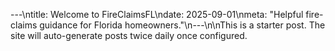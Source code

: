 ---\ntitle: Welcome to FireClaimsFL\ndate: 2025-09-01\nmeta: "Helpful fire-claims guidance for Florida homeowners."\n---\n\nThis is a starter post. The site will auto-generate posts twice daily once configured.